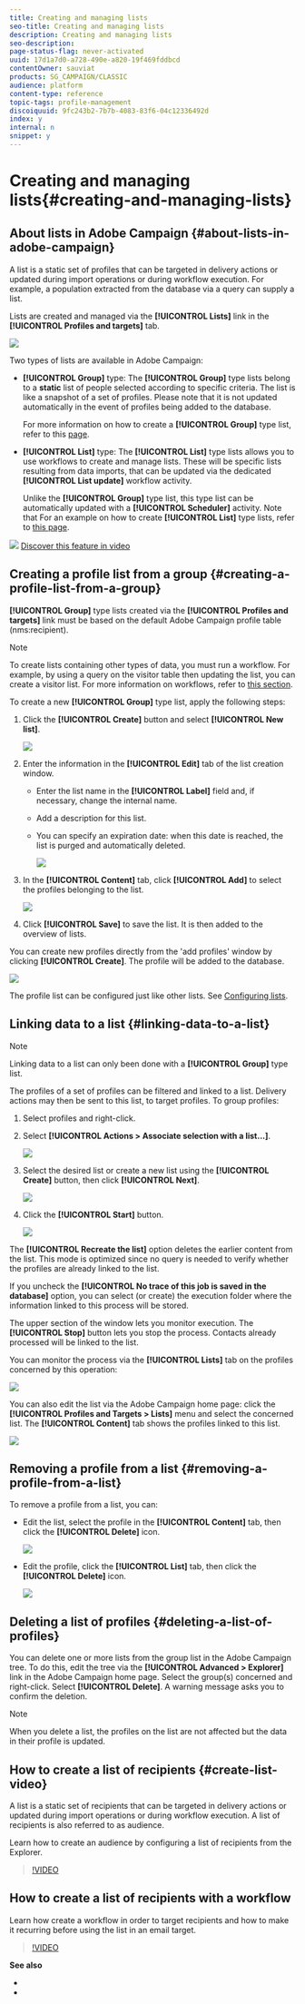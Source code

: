 ```yaml
---
title: Creating and managing lists
seo-title: Creating and managing lists
description: Creating and managing lists
seo-description: 
page-status-flag: never-activated
uuid: 17d1a7d0-a728-490e-a820-19f469fddbcd
contentOwner: sauviat
products: SG_CAMPAIGN/CLASSIC
audience: platform
content-type: reference
topic-tags: profile-management
discoiquuid: 9fc243b2-7b7b-4083-83f6-04c12336492d
index: y
internal: n
snippet: y
---
```


# Creating and managing lists{#creating-and-managing-lists}

## About lists in Adobe Campaign {#about-lists-in-adobe-campaign}

A list is a static set of profiles that can be targeted in delivery actions or updated during import operations or during workflow execution. For example, a population extracted from the database via a query can supply a list.

Lists are created and managed via the **[!UICONTROL Lists]** link in the **[!UICONTROL Profiles and targets]** tab.

![](assets/s_ncs_user_interface_group_link.png)

Two types of lists are available in Adobe Campaign:

* **[!UICONTROL Group]** type: The **[!UICONTROL Group]** type lists belong to a **static** list of people selected according to specific criteria. The list is like a snapshot of a set of profiles. Please note that it is not updated automatically in the event of profiles being added to the database.

  For more information on how to create a **[!UICONTROL Group]** type list, refer to this [page](#creating-a-profile-list-from-a-group).

* **[!UICONTROL List]** type: The **[!UICONTROL List]** type lists allows you to use workflows to create and manage lists. These will be specific lists resulting from data imports, that can be updated via the dedicated **[!UICONTROL List update]** workflow activity.

  Unlike the **[!UICONTROL Group]** type list, this type list can be automatically updated with a **[!UICONTROL Scheduler]** activity. Note that For an example on how to create **[!UICONTROL List]** type lists, refer to [this page](../../workflow/using/list-update.md).

![](assets/do-not-localize/how-to-video.png) [Discover this feature in video](#create-list-video)

## Creating a profile list from a group {#creating-a-profile-list-from-a-group}

**[!UICONTROL Group]** type lists created via the **[!UICONTROL Profiles and targets]** link must be based on the default Adobe Campaign profile table (nms:recipient).

>[!NOTE]
>
>To create lists containing other types of data, you must run a workflow. For example, by using a query on the visitor table then updating the list, you can create a visitor list. For more information on workflows, refer to [this section](../../workflow/using/about-workflows.md).

To create a new **[!UICONTROL Group]** type list, apply the following steps:

1. Click the **[!UICONTROL Create]** button and select **[!UICONTROL New list]**.

   ![](assets/s_ncs_user_new_group.png)

1. Enter the information in the **[!UICONTROL Edit]** tab of the list creation window.

    * Enter the list name in the **[!UICONTROL Label]** field and, if necessary, change the internal name.
    * Add a description for this list.
    * You can specify an expiration date: when this date is reached, the list is purged and automatically deleted.
    
      ![](assets/list_expiration_date.png)

1. In the **[!UICONTROL Content]** tab, click **[!UICONTROL Add]** to select the profiles belonging to the list.

   ![](assets/s_ncs_user_add_group.png)

1. Click **[!UICONTROL Save]** to save the list. It is then added to the overview of lists.

You can create new profiles directly from the 'add profiles' window by clicking **[!UICONTROL Create]**. The profile will be added to the database.

![](assets/s_ncs_user_new_recipient_from_group.png)

The profile list can be configured just like other lists. See [Configuring lists](../../platform/using/adobe-campaign-workspace.md#configuring-lists).

## Linking data to a list {#linking-data-to-a-list}

>[!NOTE]
>
>Linking data to a list can only been done with a **[!UICONTROL Group]** type list.

The profiles of a set of profiles can be filtered and linked to a list. Delivery actions may then be sent to this list, to target profiles. To group profiles:

1. Select profiles and right-click. 
1. Select **[!UICONTROL Actions > Associate selection with a list...]**.

   ![](assets/s_ncs_user_add_selection_to_group.png)

1. Select the desired list or create a new list using the **[!UICONTROL Create]** button, then click **[!UICONTROL Next]**.

   ![](assets/s_ncs_user_add_selection_to_group_2.png)

1. Click the **[!UICONTROL Start]** button.

   ![](assets/s_ncs_user_add_selection_to_group_3.png)

The **[!UICONTROL Recreate the list]** option deletes the earlier content from the list. This mode is optimized since no query is needed to verify whether the profiles are already linked to the list.

If you uncheck the **[!UICONTROL No trace of this job is saved in the database]** option, you can select (or create) the execution folder where the information linked to this process will be stored.

The upper section of the window lets you monitor execution. The **[!UICONTROL Stop]** button lets you stop the process. Contacts already processed will be linked to the list.

You can monitor the process via the **[!UICONTROL Lists]** tab on the profiles concerned by this operation:

![](assets/s_ncs_user_add_selection_to_group_4.png)

You can also edit the list via the Adobe Campaign home page: click the **[!UICONTROL Profiles and Targets > Lists]** menu and select the concerned list. The **[!UICONTROL Content]** tab shows the profiles linked to this list.

![](assets/s_ncs_user_add_selection_to_group_5.png)

## Removing a profile from a list {#removing-a-profile-from-a-list}

To remove a profile from a list, you can:

* Edit the list, select the profile in the **[!UICONTROL Content]** tab, then click the **[!UICONTROL Delete]** icon.

  ![](assets/list_remove_a_recipient.png)

* Edit the profile, click the **[!UICONTROL List]** tab, then click the **[!UICONTROL Delete]** icon. 

  ![](assets/recipient_remove_a_list.png)

## Deleting a list of profiles {#deleting-a-list-of-profiles}

You can delete one or more lists from the group list in the Adobe Campaign tree. To do this, edit the tree via the **[!UICONTROL Advanced > Explorer]** link in the Adobe Campaign home page. Select the group(s) concerned and right-click. Select **[!UICONTROL Delete]**. A warning message asks you to confirm the deletion.

>[!NOTE]
>
>When you delete a list, the profiles on the list are not affected but the data in their profile is updated.

## How to create a list of recipients {#create-list-video}

A list is a static set of recipients that can be targeted in delivery actions or updated during import operations or during workflow execution. A list of recipients is also referred to as audience.

Learn how to create an audience by configuring a list of recipients from the Explorer.

>[!VIDEO](https://video.tv.adobe.com/v/25602/quality=12)

## How to create a list of recipients with a workflow

Learn how create a workflow in order to target recipients and how to make it recurring before using the list in an email target.

>[!VIDEO](https://video.tv.adobe.com/v/25603?quality=12)

**See also**

* 

* 
